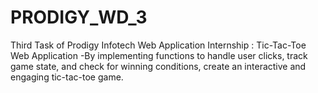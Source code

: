 # PRODIGY_WD_3
Third Task of Prodigy Infotech Web Application Internship : Tic-Tac-Toe Web Application -By implementing functions to handle user clicks, track game state, and check for winning conditions, create an interactive and engaging tic-tac-toe game.
